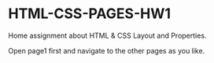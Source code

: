 # HTML-CSS-PAGES-HW1
Home assignment about HTML & CSS Layout and Properties.

Open page1 first and navigate to the other pages as you like.
